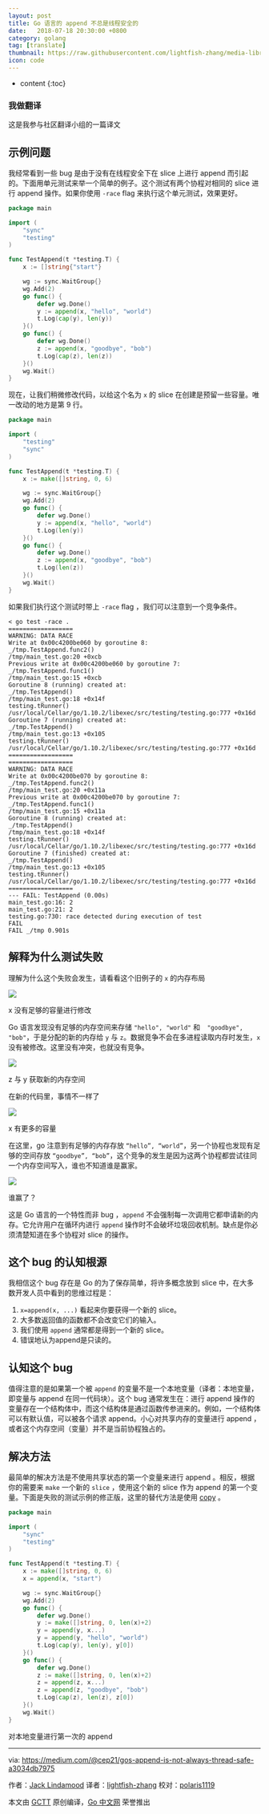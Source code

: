 ```yaml
---
layout: post
title: Go 语言的 append 不总是线程安全的
date:   2018-07-18 20:30:00 +0800
category: golang
tag: [translate]
thumbnail: https://raw.githubusercontent.com/lightfish-zhang/media-library/master/image/2018/gopher-5.jpg
icon: code
---
```



* content
{:toc}

### 我做翻译

这是我参与社区翻译小组的一篇译文


## 示例问题

我经常看到一些 bug 是由于没有在线程安全下在 slice 上进行 append 而引起的。下面用单元测试来举一个简单的例子。这个测试有两个协程对相同的 slice 进行 append 操作。如果你使用 `-race` flag 来执行这个单元测试，效果更好。

```go
package main

import (
	"sync"
	"testing"
)

func TestAppend(t *testing.T) {
	x := []string{"start"}

	wg := sync.WaitGroup{}
	wg.Add(2)
	go func() {
		defer wg.Done()
		y := append(x, "hello", "world")
		t.Log(cap(y), len(y))
	}()
	go func() {
		defer wg.Done()
		z := append(x, "goodbye", "bob")
		t.Log(cap(z), len(z))
	}()
	wg.Wait()
}
```

现在，让我们稍微修改代码，以给这个名为 `x` 的 slice 在创建是预留一些容量。唯一改动的地方是第 9 行。

```go
package main

import (
	"testing"
	"sync"
)

func TestAppend(t *testing.T) {
	x := make([]string, 0, 6)

	wg := sync.WaitGroup{}
	wg.Add(2)
	go func() {
		defer wg.Done()
		y := append(x, "hello", "world")
		t.Log(len(y))
	}()
	go func() {
		defer wg.Done()
		z := append(x, "goodbye", "bob")
		t.Log(len(z))
	}()
	wg.Wait()
}
```

如果我们执行这个测试时带上 `-race` flag ，我们可以注意到一个竞争条件。

```
< go test -race .
==================
WARNING: DATA RACE
Write at 0x00c4200be060 by goroutine 8:
_/tmp.TestAppend.func2()
/tmp/main_test.go:20 +0xcb
Previous write at 0x00c4200be060 by goroutine 7:
_/tmp.TestAppend.func1()
/tmp/main_test.go:15 +0xcb
Goroutine 8 (running) created at:
_/tmp.TestAppend()
/tmp/main_test.go:18 +0x14f
testing.tRunner()
/usr/local/Cellar/go/1.10.2/libexec/src/testing/testing.go:777 +0x16d
Goroutine 7 (running) created at:
_/tmp.TestAppend()
/tmp/main_test.go:13 +0x105
testing.tRunner()
/usr/local/Cellar/go/1.10.2/libexec/src/testing/testing.go:777 +0x16d
==================
==================
WARNING: DATA RACE
Write at 0x00c4200be070 by goroutine 8:
_/tmp.TestAppend.func2()
/tmp/main_test.go:20 +0x11a
Previous write at 0x00c4200be070 by goroutine 7:
_/tmp.TestAppend.func1()
/tmp/main_test.go:15 +0x11a
Goroutine 8 (running) created at:
_/tmp.TestAppend()
/tmp/main_test.go:18 +0x14f
testing.tRunner()
/usr/local/Cellar/go/1.10.2/libexec/src/testing/testing.go:777 +0x16d
Goroutine 7 (finished) created at:
_/tmp.TestAppend()
/tmp/main_test.go:13 +0x105
testing.tRunner()
/usr/local/Cellar/go/1.10.2/libexec/src/testing/testing.go:777 +0x16d
==================
--- FAIL: TestAppend (0.00s)
main_test.go:16: 2
main_test.go:21: 2
testing.go:730: race detected during execution of test
FAIL
FAIL _/tmp 0.901s
```

## 解释为什么测试失败

理解为什么这个失败会发生，请看看这个旧例子的 `x` 的内存布局

![](https://raw.githubusercontent.com/studygolang/gctt-images/master/go-append-is-not-always-thread-safe/x-starts-with-no-capacity-to-change.png)

x 没有足够的容量进行修改

Go 语言发现没有足够的内存空间来存储 `"hello", "world"` 和　`"goodbye", "bob"`，于是分配的新的内存给 `y` 与 `z`。数据竞争不会在多进程读取内存时发生，`x` 没有被修改。这里没有冲突，也就没有竞争。

![](https://raw.githubusercontent.com/studygolang/gctt-images/master/go-append-is-not-always-thread-safe/z-and-y-get-their-own-memory.png)

z 与 y 获取新的内存空间

在新的代码里，事情不一样了

![](https://raw.githubusercontent.com/studygolang/gctt-images/master/go-append-is-not-always-thread-safe/x-has-capacity-for-more.png)

x 有更多的容量

在这里，go 注意到有足够的内存存放 `“hello”, “world”`，另一个协程也发现有足够的空间存放 `“goodbye”, “bob”`，这个竞争的发生是因为这两个协程都尝试往同一个内存空间写入，谁也不知道谁是赢家。

![](https://raw.githubusercontent.com/studygolang/gctt-images/master/go-append-is-not-always-thread-safe/who-wins.png)

谁赢了？

这是 Go 语言的一个特性而非 bug ，`append` 不会强制每一次调用它都申请新的内存。它允许用户在循环内进行 `append` 操作时不会破坏垃圾回收机制。缺点是你必须清楚知道在多个协程对 slice 的操作。

## 这个 bug 的认知根源

我相信这个 bug 存在是 Go 的为了保存简单，将许多概念放到 slice 中，在大多数开发人员中看到的思维过程是：

1. `x=append(x, ...)` 看起来你要获得一个新的 slice。
2. 大多数返回值的函数都不会改变它们的输入。
3. 我们使用 `append` 通常都是得到一个新的 slice。
4. 错误地认为append是只读的。

## 认知这个 bug

值得注意的是如果第一个被 `append` 的变量不是一个本地变量（译者：本地变量，即变量与 append 在同一代码块）。这个 bug 通常发生在：进行 append 操作的变量存在一个结构体中，而这个结构体是通过函数传参进来的。例如，一个结构体可以有默认值，可以被各个请求 append。小心对共享内存的变量进行 append ，或者这个内存空间（变量）并不是当前协程独占的。

## 解决方法

最简单的解决方法是不使用共享状态的第一个变量来进行 append 。相反，根据你的需要来 `make` 一个新的 `slice` ，使用这个新的 slice 作为 append 的第一个变量。下面是失败的测试示例的修正版，这里的替代方法是使用 [copy](https://golang.org/pkg/builtin/#copy) 。

```go
package main

import (
	"sync"
	"testing"
)

func TestAppend(t *testing.T) {
	x := make([]string, 0, 6)
	x = append(x, "start")

	wg := sync.WaitGroup{}
	wg.Add(2)
	go func() {
		defer wg.Done()
		y := make([]string, 0, len(x)+2)
		y = append(y, x...)
		y = append(y, "hello", "world")
		t.Log(cap(y), len(y), y[0])
	}()
	go func() {
		defer wg.Done()
		z := make([]string, 0, len(x)+2)
		z = append(z, x...)
		z = append(z, "goodbye", "bob")
		t.Log(cap(z), len(z), z[0])
	}()
	wg.Wait()
}
```

对本地变量进行第一次的 append

---

via: https://medium.com/@cep21/gos-append-is-not-always-thread-safe-a3034db7975

作者：[Jack Lindamood](https://medium.com/@cep21)
译者：[lightfish-zhang](https://github.com/lightfish-zhang)
校对：[polaris1119](https://github.com/polaris1119)

本文由 [GCTT](https://github.com/studygolang/GCTT) 原创编译，[Go 中文网](https://studygolang.com/) 荣誉推出
